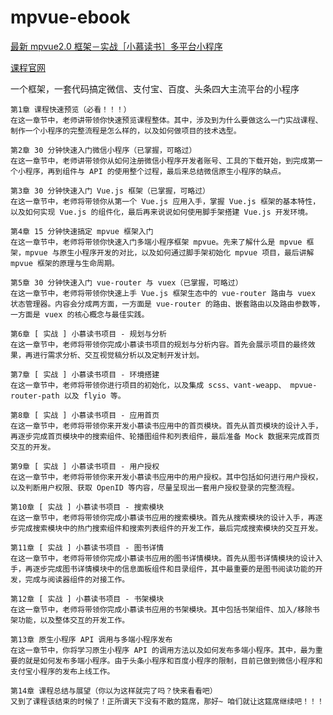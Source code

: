 # mpvue-ebook


[最新 mpvue2.0 框架－实战［小慕读书］多平台小程序](https://coding.imooc.com/class/chapter/376.html#Anchor)

[课程官网](http://www.youbaobao.xyz/mpvue-docs/guide/)


一个框架，一套代码搞定微信、支付宝、百度、头条四大主流平台的小程序

	第1章 课程快速预览（必看！！！）  
	在这一章节中，老师讲带领你快速预览课程整体。其中，涉及到为什么要做这么一门实战课程、制作一个小程序的完整流程是怎么样的，以及如何做项目的技术选型。
	
	第2章 30 分钟快速入门微信小程序（已掌握，可略过）   
	在这一章节中，老师讲带领你从如何注册微信小程序开发者账号、工具的下载开始，到完成第一个小程序，再到组件与 API 的使用整个过程，最后来总结微信原生小程序的缺点。
	
	第3章 30 分钟快速入门 Vue.js 框架（已掌握，可略过）    
	在这一章节中，老师将带领你从第一个 Vue.js 应用入手，掌握 Vue.js 框架的基本特性，以及如何实现 Vue.js 的组件化，最后再来说说如何使用脚手架搭建 Vue.js 开发环境。
	
	第4章 15 分钟快速搞定 mpvue 框架入门    
	在这一章节中，老师将带领你快速入门多端小程序框架 mpvue。先来了解什么是 mpvue 框架，mpvue 与原生小程序开发的对比，以及如何通过脚手架初始化 mpvue 项目，最后讲解 mpvue 框架的原理与生命周期。
	
	第5章 30 分钟快速入门 vue-router 与 vuex（已掌握，可略过）
	在这一章节中，老师将带领你快速上手 Vue.js 框架生态中的 vue-router 路由与 vuex 状态管理器。内容会分成两方面，一方面是 vue-router 的路由、嵌套路由以及路由参数等，一方面是 vuex 的核心概念与最佳实践。
	
	第6章 [ 实战 ] 小慕读书项目 - 规划与分析  
	在这一章节中，老师将带领你完成小慕读书项目的规划与分析内容。首先会展示项目的最终效果，再进行需求分析、交互视觉稿分析以及定制开发计划。
	
	第7章 [ 实战 ] 小慕读书项目 - 环境搭建  
	在这一章节中，老师将带领你进行项目的初始化，以及集成 scss、vant-weapp、 mpvue-router-path 以及 flyio 等。
	
	第8章 [ 实战 ] 小慕读书项目 - 应用首页  
	在这一章节中，老师将带领你来开发小慕读书应用中的首页模块。首先从首页模块的设计入手，再逐步完成首页模块中的搜索组件、轮播图组件和列表组件，最后准备 Mock 数据来完成首页交互的开发。
	
	第9章 [ 实战 ] 小慕读书项目 - 用户授权  
	在这一章节中，老师将带领你来开发小慕读书应用中的用户授权。其中包括如何进行用户授权，以及判断用户权限、获取 OpenID 等内容，尽量呈现出一套用户授权登录的完整流程。
	
	第10章 [ 实战 ] 小慕读书项目 - 搜索模块  
	在这一章节中，老师将带领你完成小慕读书应用的搜索模块。首先从搜索模块的设计入手，再逐步完成搜索模块中的热门搜索组件和搜索列表组件的开发工作，最后完成搜索模块的交互开发。
	
	第11章 [ 实战 ] 小慕读书项目 - 图书详情  
	在这一章节中，老师将带领你完成小慕读书应用的图书详情模块。首先从图书详情模块的设计入手，再逐步完成图书详情模块中的信息面板组件和目录组件，其中最重要的是图书阅读功能的开发，完成与阅读器组件的对接工作。
	
	第12章 [ 实战 ] 小慕读书项目 - 书架模块  
	在这一章节中，老师将带领你完成小慕读书应用的书架模块。其中包括书架组件、加入/移除书架功能，以及整体交互的开发工作。
	
	第13章 原生小程序 API 调用与多端小程序发布  
	在这一章节中，你将学习原生小程序 API 的调用方法以及如何发布多端小程序。其中，最为重要的就是如何发布多端小程序。由于头条小程序和百度小程序的限制，目前已做到微信小程序和支付宝小程序的发布上线工作。
	
	第14章 课程总结与展望（你以为这样就完了吗？快来看看吧）  
	又到了课程该结束的时候了！正所谓天下没有不散的筵席，那好~ 咱们就让这筵席继续吧！！！